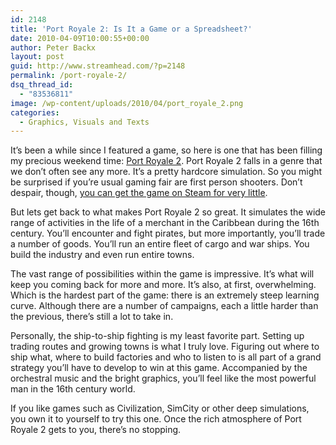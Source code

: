 ```yaml
---
id: 2148
title: 'Port Royale 2: Is It a Game or a Spreadsheet?'
date: 2010-04-09T10:00:55+00:00
author: Peter Backx
layout: post
guid: http://www.streamhead.com/?p=2148
permalink: /port-royale-2/
dsq_thread_id:
  - "83536811"
image: /wp-content/uploads/2010/04/port_royale_2.png
categories:
  - Graphics, Visuals and Texts
---
```

It&#8217;s been a while since I featured a game, so here is one that has been filling my precious weekend time: <a title="Port Royale 2 - Mobygames" href="http://www.mobygames.com/game/windows/port-royale-2" target="_blank">Port Royale 2</a>. Port Royale 2 falls in a genre that we don&#8217;t often see any more. It&#8217;s a pretty hardcore simulation. So you might be surprised if you&#8217;re usual gaming fair are first person shooters. Don&#8217;t despair, though, <a title="Port Royale 2 on Steam" href="http://store.steampowered.com/app/12470/" target="_blank">you can get the game on Steam for very little</a>.

<!--more-->But lets get back to what makes Port Royale 2 so great. It simulates the wide range of activities in the life of a merchant in the Caribbean during the 16th century. You&#8217;ll encounter and fight pirates, but more importantly, you&#8217;ll trade a number of goods. You&#8217;ll run an entire fleet of cargo and war ships. You build the industry and even run entire towns.

The vast range of possibilities within the game is impressive. It&#8217;s what will keep you coming back for more and more. It&#8217;s also, at first, overwhelming. Which is the hardest part of the game: there is an extremely steep learning curve. Although there are a number of campaigns, each a little harder than the previous, there&#8217;s still a lot to take in.

Personally, the ship-to-ship fighting is my least favorite part. Setting up trading routes and growing towns is what I truly love. Figuring out where to ship what, where to build factories and who to listen to is all part of a grand strategy you&#8217;ll have to develop to win at this game. Accompanied by the orchestral music and the bright graphics, you&#8217;ll feel like the most powerful man in the 16th century world.

If you like games such as Civilization, SimCity or other deep simulations, you own it to yourself to try this one. Once the rich atmosphere of Port Royale 2 gets to you, there&#8217;s no stopping.

<!-- AddThis Advanced Settings generic via filter on the_content -->

<!-- AddThis Share Buttons generic via filter on the_content -->